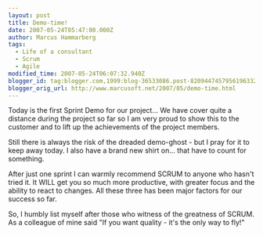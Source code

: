 ```yaml
---
layout: post
title: Demo-time!
date: 2007-05-24T05:47:00.000Z
author: Marcus Hammarberg
tags:
  - Life of a consultant
  - Scrum
  - Agile
modified_time: 2007-05-24T06:07:32.940Z
blogger_id: tag:blogger.com,1999:blog-36533086.post-8209447457956196332
blogger_orig_url: http://www.marcusoft.net/2007/05/demo-time.html
---
```


Today is the first Sprint Demo for our project... We
have cover quite a distance during the project so far so I am very proud
to show this to the customer and to lift up the <span
id="SPELLING_ERROR_1"
class="blsp-spelling-corrected">achievements of the project
members.

Still there is always the risk of the dreaded demo-ghost - but I pray
for it to keep away today. I also have a brand new shirt on... that have
to count for something.

After just one sprint I can warmly recommend SCRUM to anyone who hasn't
tried it. It WILL get you so much more productive, with greater focus
and the ability to react to changes. All these three has been major
factors for our success so far.

So, I humbly list myself after those who witness of the greatness of
SCRUM. As a colleague of mine said "If you
want quality - it's the only way to fly!"
